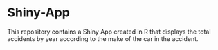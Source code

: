 # Shiny-App

This repository contains a Shiny App created in R that displays the total accidents by year according to the make of the car in the accident. 
